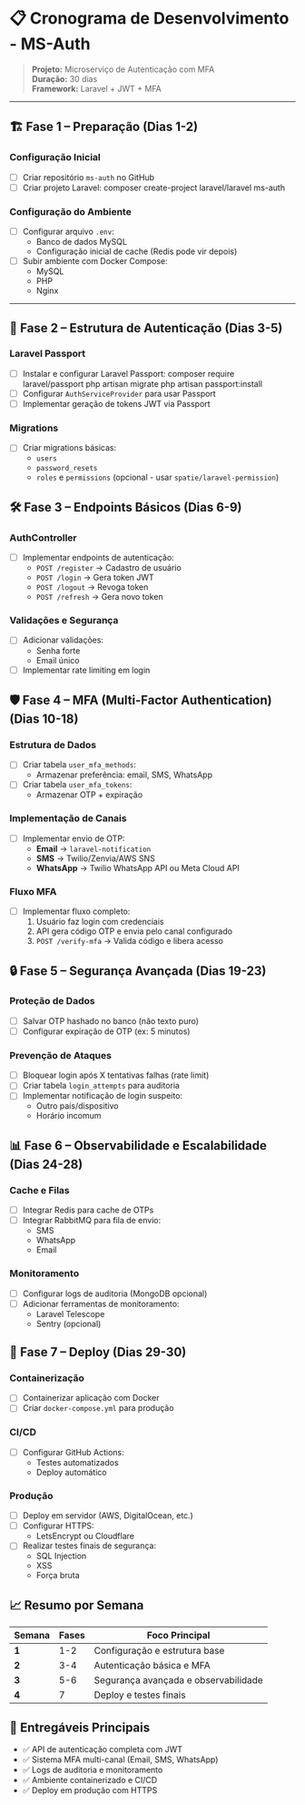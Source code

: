 # 📋 Cronograma de Desenvolvimento - MS-Auth

> **Projeto:** Microserviço de Autenticação com MFA  
> **Duração:** 30 dias  
> **Framework:** Laravel + JWT + MFA

---

## 🏗️ Fase 1 – Preparação (Dias 1-2)

### Configuração Inicial
- [ ] Criar repositório `ms-auth` no GitHub
- [ ] Criar projeto Laravel: composer create-project laravel/laravel ms-auth

### Configuração do Ambiente
- [ ] Configurar arquivo `.env`:
  - Banco de dados MySQL
  - Configuração inicial de cache (Redis pode vir depois)
- [ ] Subir ambiente com Docker Compose:
  - MySQL
  - PHP
  - Nginx

---

## 🔐 Fase 2 – Estrutura de Autenticação (Dias 3-5)

### Laravel Passport
- [ ] Instalar e configurar Laravel Passport:
  composer require laravel/passport
  php artisan migrate
  php artisan passport:install
- [ ] Configurar `AuthServiceProvider` para usar Passport
- [ ] Implementar geração de tokens JWT via Passport

### Migrations
- [ ] Criar migrations básicas:
  - `users`
  - `password_resets`
  - `roles` e `permissions` (opcional - usar `spatie/laravel-permission`)

## 🛠️ Fase 3 – Endpoints Básicos (Dias 6-9)

### AuthController
- [ ] Implementar endpoints de autenticação:
  - `POST /register` → Cadastro de usuário
  - `POST /login` → Gera token JWT
  - `POST /logout` → Revoga token
  - `POST /refresh` → Gera novo token

### Validações e Segurança
- [ ] Adicionar validações:
  - Senha forte
  - Email único
- [ ] Implementar rate limiting em login

## 🛡️ Fase 4 – MFA (Multi-Factor Authentication) (Dias 10-18)

### Estrutura de Dados
- [ ] Criar tabela `user_mfa_methods`:
  - Armazenar preferência: email, SMS, WhatsApp
- [ ] Criar tabela `user_mfa_tokens`:
  - Armazenar OTP + expiração

### Implementação de Canais
- [ ] Implementar envio de OTP:
  - **Email** → `laravel-notification`
  - **SMS** → Twilio/Zenvia/AWS SNS
  - **WhatsApp** → Twilio WhatsApp API ou Meta Cloud API

### Fluxo MFA
- [ ] Implementar fluxo completo:
  1. Usuário faz login com credenciais
  2. API gera código OTP e envia pelo canal configurado
  3. `POST /verify-mfa` → Valida código e libera acesso

## 🔒 Fase 5 – Segurança Avançada (Dias 19-23)

### Proteção de Dados
- [ ] Salvar OTP hashado no banco (não texto puro)
- [ ] Configurar expiração de OTP (ex: 5 minutos)

### Prevenção de Ataques
- [ ] Bloquear login após X tentativas falhas (rate limit)
- [ ] Criar tabela `login_attempts` para auditoria
- [ ] Implementar notificação de login suspeito:
  - Outro país/dispositivo
  - Horário incomum

## 📊 Fase 6 – Observabilidade e Escalabilidade (Dias 24-28)

### Cache e Filas
- [ ] Integrar Redis para cache de OTPs
- [ ] Integrar RabbitMQ para fila de envio:
  - SMS
  - WhatsApp
  - Email

### Monitoramento
- [ ] Configurar logs de auditoria (MongoDB opcional)
- [ ] Adicionar ferramentas de monitoramento:
  - Laravel Telescope
  - Sentry (opcional)

## 🚀 Fase 7 – Deploy (Dias 29-30)

### Containerização
- [ ] Containerizar aplicação com Docker
- [ ] Criar `docker-compose.yml` para produção

### CI/CD
- [ ] Configurar GitHub Actions:
  - Testes automatizados
  - Deploy automático

### Produção
- [ ] Deploy em servidor (AWS, DigitalOcean, etc.)
- [ ] Configurar HTTPS:
  - LetsEncrypt ou Cloudflare
- [ ] Realizar testes finais de segurança:
  - SQL Injection
  - XSS
  - Força bruta

## 📈 Resumo por Semana

| Semana | Fases | Foco Principal |
|--------|-------|----------------|
| **1** | 1-2 | Configuração e estrutura base |
| **2** | 3-4 | Autenticação básica e MFA |
| **3** | 5-6 | Segurança avançada e observabilidade |
| **4** | 7 | Deploy e testes finais |

## 🎯 Entregáveis Principais

- ✅ API de autenticação completa com JWT
- ✅ Sistema MFA multi-canal (Email, SMS, WhatsApp)
- ✅ Logs de auditoria e monitoramento
- ✅ Ambiente containerizado e CI/CD
- ✅ Deploy em produção com HTTPS